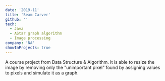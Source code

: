```yaml
---
date: '2019-11'
title: 'Seam Carver'
github: ''
tech:
  - Java
  - AStar graph algorithm
  - Image processing
company: 'NA'
showInProjects: true
---
```


A course project from Data Structure & Algorithm. It is able to resize the image by removing only the "unimportant pixel" found by assigning values to pixels and simulate it as a graph.
